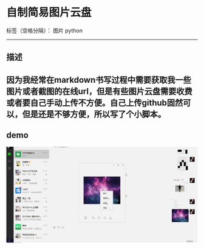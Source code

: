# 自制简易图片云盘

标签（空格分隔）： 图片 python


----------

## 描述 ##

因为我经常在**markdown**书写过程中需要获取我一些图片或者截图的在线url，但是有些图片云盘需要收费或者要自己手动上传不方便。自己上传github固然可以，但是还是不够方便，所以写了个小脚本。
----------


## demo ##
![demo][1]


  [1]: https://raw.githubusercontent.com/gzm1997/gallery/master/mature/demo.gif